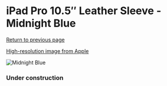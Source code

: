 # iPad Pro 10.5″ Leather Sleeve - Midnight Blue

[Return to previous page](/ipad_pro105)

[High-resolution image from Apple](https://store.storeimages.cdn-apple.com/8756/as-images.apple.com/is/MPU22?wid=4500&hei=4500&fmt=png)

<div style="width: 384px"><img src="/everypreview/MPU22.png" alt="Midnight Blue"></div>

### Under construction
